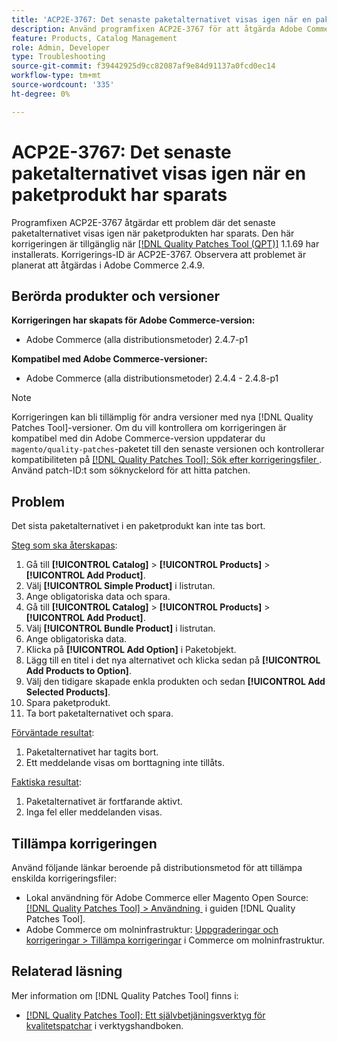 ```yaml
---
title: 'ACP2E-3767: Det senaste paketalternativet visas igen när en paketprodukt har sparats'
description: Använd programfixen ACP2E-3767 för att åtgärda Adobe Commerce-problemet där det sista paketalternativet i en paketprodukt inte kunde tas bort.
feature: Products, Catalog Management
role: Admin, Developer
type: Troubleshooting
source-git-commit: f39442925d9cc82087af9e84d91137a0fcd0ec14
workflow-type: tm+mt
source-wordcount: '335'
ht-degree: 0%

---
```



# ACP2E-3767: Det senaste paketalternativet visas igen när en paketprodukt har sparats

Programfixen ACP2E-3767 åtgärdar ett problem där det senaste paketalternativet visas igen när paketprodukten har sparats. Den här korrigeringen är tillgänglig när [[!DNL Quality Patches Tool (QPT)]](/help/tools/quality-patches-tool/quality-patches-tool-to-self-serve-quality-patches.md) 1.1.69 har installerats. Korrigerings-ID är ACP2E-3767. Observera att problemet är planerat att åtgärdas i Adobe Commerce 2.4.9.

## Berörda produkter och versioner

**Korrigeringen har skapats för Adobe Commerce-version:**

* Adobe Commerce (alla distributionsmetoder) 2.4.7-p1

**Kompatibel med Adobe Commerce-versioner:**

* Adobe Commerce (alla distributionsmetoder) 2.4.4 - 2.4.8-p1

>[!NOTE]
>
>Korrigeringen kan bli tillämplig för andra versioner med nya [!DNL Quality Patches Tool]-versioner. Om du vill kontrollera om korrigeringen är kompatibel med din Adobe Commerce-version uppdaterar du `magento/quality-patches`-paketet till den senaste versionen och kontrollerar kompatibiliteten på [[!DNL Quality Patches Tool]: Sök efter korrigeringsfiler &#x200B;](https://experienceleague.adobe.com/tools/commerce-quality-patches/index.html?lang=sv-SE). Använd patch-ID:t som söknyckelord för att hitta patchen.

## Problem

Det sista paketalternativet i en paketprodukt kan inte tas bort.

<u>Steg som ska återskapas</u>:

1. Gå till **[!UICONTROL Catalog]** > **[!UICONTROL Products]** > **[!UICONTROL Add Product]**.
1. Välj **[!UICONTROL Simple Product]** i listrutan.
1. Ange obligatoriska data och spara.
1. Gå till **[!UICONTROL Catalog]** > **[!UICONTROL Products]** > **[!UICONTROL Add Product]**.
1. Välj **[!UICONTROL Bundle Product]** i listrutan.
1. Ange obligatoriska data.
1. Klicka på **[!UICONTROL Add Option]** i Paketobjekt.
1. Lägg till en titel i det nya alternativet och klicka sedan på **[!UICONTROL Add Products to Option]**.
1. Välj den tidigare skapade enkla produkten och sedan **[!UICONTROL Add Selected Products]**.
1. Spara paketprodukt.
1. Ta bort paketalternativet och spara.

<u>Förväntade resultat</u>:

1. Paketalternativet har tagits bort.
1. Ett meddelande visas om borttagning inte tillåts.

<u>Faktiska resultat</u>:

1. Paketalternativet är fortfarande aktivt.
1. Inga fel eller meddelanden visas.

## Tillämpa korrigeringen

Använd följande länkar beroende på distributionsmetod för att tillämpa enskilda korrigeringsfiler:

* Lokal användning för Adobe Commerce eller Magento Open Source: [[!DNL Quality Patches Tool] > Användning &#x200B;](/help/tools/quality-patches-tool/usage.md) i guiden [!DNL Quality Patches Tool].
* Adobe Commerce om molninfrastruktur: [Uppgraderingar och korrigeringar > Tillämpa korrigeringar](https://experienceleague.adobe.com/docs/commerce-cloud-service/user-guide/develop/upgrade/apply-patches.html?lang=sv-SE) i Commerce om molninfrastruktur.

## Relaterad läsning

Mer information om [!DNL Quality Patches Tool] finns i:

* [[!DNL Quality Patches Tool]: Ett självbetjäningsverktyg för kvalitetspatchar](/help/tools/quality-patches-tool/quality-patches-tool-to-self-serve-quality-patches.md) i verktygshandboken.
